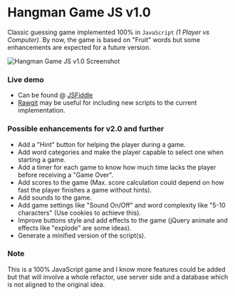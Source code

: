 # Hangman Game JS v1.0
Classic guessing game implemented 100% in `JavaScript` *(1 Player vs Computer)*. By now, the game is based on "Fruit" words but some enhancements are expected for a future version.

![Hangman Game JS v1.0 Screenshot](https://cloud.githubusercontent.com/assets/11019675/6218516/b4b9066c-b5ec-11e4-8b00-a915e49d5d6d.PNG)

### Live demo
- Can be found @ [JSFiddle](http://jsfiddle.net/oscarj24/97r1n2ct/)
- [Rawgit](http://rawgit.com/) may be useful for including new scripts to the current implementation.

### Possible enhancements for v2.0 and further

- Add a "Hint" button for helping the player during a game.
- Add word categories and make the player capable to select one when starting a game.
- Add a timer for each game to know how much time lacks the player before receiving a "Game Over".
- Add scores to the game (Max. score calculation could depend on how fast the player finishes a game without hints).
- Add sounds to the game.
- Add game settings like "Sound On/Off" and word complexity like "5-10 characters" (Use cookies to achieve this).
- Improve buttons style and add effects to the game (jQuery animate and effects like "explode" are some ideas).
- Generate a minified version of the script(s).

### Note
This is a 100% JavaScript game and I know more features could be added but that will involve a whole refactor, use server side and a database which is not aligned to the original idea.
